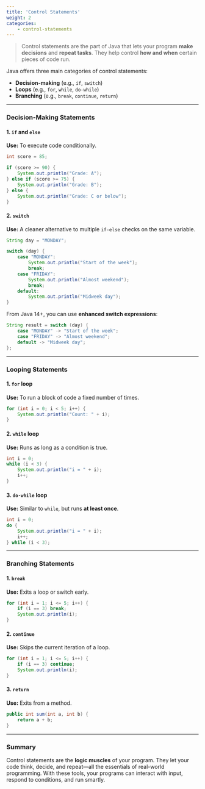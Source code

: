 ```yaml
---
title: 'Control Statements'
weight: 2
categories:
    - control-statements
--- 
```


> Control statements are the part of Java that lets your program **make decisions** and **repeat tasks**. They help control **how and when** certain pieces of code run.

Java offers three main categories of control statements:

* **Decision-making** (e.g., `if`, `switch`)
* **Loops** (e.g., `for`, `while`, `do-while`)
* **Branching** (e.g., `break`, `continue`, `return`)

---

### Decision-Making Statements

#### 1. `if` and `else`

**Use:** To execute code conditionally.

```java
int score = 85;

if (score >= 90) {
    System.out.println("Grade: A");
} else if (score >= 75) {
    System.out.println("Grade: B");
} else {
    System.out.println("Grade: C or below");
}
```

#### 2. `switch`

**Use:** A cleaner alternative to multiple `if-else` checks on the same variable.

```java
String day = "MONDAY";

switch (day) {
    case "MONDAY":
        System.out.println("Start of the week");
        break;
    case "FRIDAY":
        System.out.println("Almost weekend");
        break;
    default:
        System.out.println("Midweek day");
}
```

From Java 14+, you can use **enhanced switch expressions**:

```java
String result = switch (day) {
    case "MONDAY" -> "Start of the week";
    case "FRIDAY" -> "Almost weekend";
    default -> "Midweek day";
};
```

---

### Looping Statements

#### 1. `for` loop

**Use:** To run a block of code a fixed number of times.

```java
for (int i = 0; i < 5; i++) {
    System.out.println("Count: " + i);
}
```

#### 2. `while` loop

**Use:** Runs as long as a condition is true.

```java
int i = 0;
while (i < 3) {
    System.out.println("i = " + i);
    i++;
}
```

#### 3. `do-while` loop

**Use:** Similar to `while`, but runs **at least once**.

```java
int i = 0;
do {
    System.out.println("i = " + i);
    i++;
} while (i < 3);
```

---

### Branching Statements

#### 1. `break`

**Use:** Exits a loop or switch early.

```java
for (int i = 1; i <= 5; i++) {
    if (i == 3) break;
    System.out.println(i);
}
```

#### 2. `continue`

**Use:** Skips the current iteration of a loop.

```java
for (int i = 1; i <= 5; i++) {
    if (i == 3) continue;
    System.out.println(i);
}
```

#### 3. `return`

**Use:** Exits from a method.

```java
public int sum(int a, int b) {
    return a + b;
}
```

---

### Summary

Control statements are the **logic muscles** of your program. They let your code think, decide, and repeat—all the essentials of real-world programming. With these tools, your programs can interact with input, respond to conditions, and run smartly.

